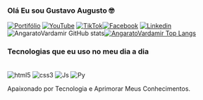 ### Olá Eu sou Gustavo Augusto 🤓

[![Portifólio](https://img.shields.io/badge/dev.to-0A0A0A?style=for-the-badge&logo=devdotto&logoColor=white)](https://angaratovardamir.github.io/Portifolio/)
[![YouTube](https://img.shields.io/badge/YouTube-FF0000?style=for-the-badge&logo=youtube&logoColor=white)](https://www.youtube.com/@AngaratoVardamir)
[![TikTok](https://img.shields.io/badge/TikTok-000000?style=for-the-badge&logo=tiktok&logoColor=white)](https://www.tiktok.com/@mr..angarato.vard?is_from_webapp=1&sender_device=pc)[![Facebook](https://img.shields.io/badge/Facebook-1877F2?style=for-the-badge&logo=facebook&logoColor=white)](https://www.facebook.com/profile.php?id=100087432616028)
[![Linkedin](https://img.shields.io/badge/LinkedIn-0077B5?style=for-the-badge&logo=linkedin&logoColor=white)](https://www.linkedin.com/in/gustavo-augusto-2b384024b/)
![AngaratoVardamir GitHub stats](https://github-readme-stats.vercel.app/api?username=AngaratoVardamir&show_icons=true&theme=dracula)[![AngaratoVardamir Top Langs](https://github-readme-stats.vercel.app/api/top-langs/?username=AngaratoVardamir&layout=donut)](https://github.com/anuraghazra/github-readme-stats)

### Tecnologias que eu uso no meu dia a dia

<div style="display: inline-block"> <br>
<img align="center" alt="html5" src="https://img.shields.io/badge/HTML-239120?style=for-the-badge&logo=html5&logoColor=white" />
<img align="center" alt="css3" src="https://img.shields.io/badge/CSS-239120?&style=for-the-badge&logo=css3&logoColor=white" />
<img align="center" alt="Js" src="https://img.shields.io/badge/JavaScript-F7DF1E?style=for-the-badge&logo=javascript&logoColor=black" />
<img align="center" alt="Py" src="https://img.shields.io/badge/Python-3776AB?style=for-the-badge&logo=python&logoColor=white" />
</div>

Apaixonado por Tecnologia e Aprimorar Meus Conhecimentos.
